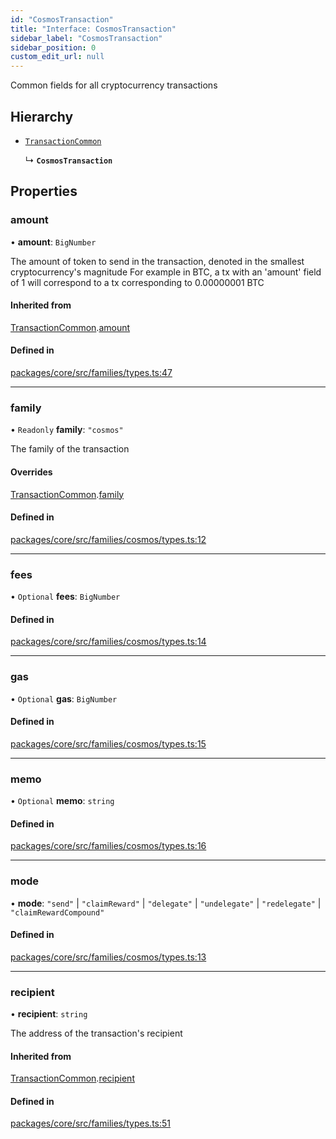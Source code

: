```yaml
---
id: "CosmosTransaction"
title: "Interface: CosmosTransaction"
sidebar_label: "CosmosTransaction"
sidebar_position: 0
custom_edit_url: null
---
```


Common fields for all cryptocurrency transactions

## Hierarchy

- [`TransactionCommon`](TransactionCommon.md)

  ↳ **`CosmosTransaction`**

## Properties

### amount

• **amount**: `BigNumber`

The amount of token to send in the transaction, denoted in the smallest cryptocurrency's magnitude
For example in BTC, a tx with an 'amount' field of 1 will correspond to a tx corresponding to 0.00000001 BTC

#### Inherited from

[TransactionCommon](TransactionCommon.md).[amount](TransactionCommon.md#amount)

#### Defined in

[packages/core/src/families/types.ts:47](https://github.com/LedgerHQ/wallet-api/blob/main/packages/core/src/families/types.ts#L47)

___

### family

• `Readonly` **family**: ``"cosmos"``

The family of the transaction

#### Overrides

[TransactionCommon](TransactionCommon.md).[family](TransactionCommon.md#family)

#### Defined in

[packages/core/src/families/cosmos/types.ts:12](https://github.com/LedgerHQ/wallet-api/blob/main/packages/core/src/families/cosmos/types.ts#L12)

___

### fees

• `Optional` **fees**: `BigNumber`

#### Defined in

[packages/core/src/families/cosmos/types.ts:14](https://github.com/LedgerHQ/wallet-api/blob/main/packages/core/src/families/cosmos/types.ts#L14)

___

### gas

• `Optional` **gas**: `BigNumber`

#### Defined in

[packages/core/src/families/cosmos/types.ts:15](https://github.com/LedgerHQ/wallet-api/blob/main/packages/core/src/families/cosmos/types.ts#L15)

___

### memo

• `Optional` **memo**: `string`

#### Defined in

[packages/core/src/families/cosmos/types.ts:16](https://github.com/LedgerHQ/wallet-api/blob/main/packages/core/src/families/cosmos/types.ts#L16)

___

### mode

• **mode**: ``"send"`` \| ``"claimReward"`` \| ``"delegate"`` \| ``"undelegate"`` \| ``"redelegate"`` \| ``"claimRewardCompound"``

#### Defined in

[packages/core/src/families/cosmos/types.ts:13](https://github.com/LedgerHQ/wallet-api/blob/main/packages/core/src/families/cosmos/types.ts#L13)

___

### recipient

• **recipient**: `string`

The address of the transaction's recipient

#### Inherited from

[TransactionCommon](TransactionCommon.md).[recipient](TransactionCommon.md#recipient)

#### Defined in

[packages/core/src/families/types.ts:51](https://github.com/LedgerHQ/wallet-api/blob/main/packages/core/src/families/types.ts#L51)
